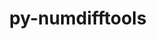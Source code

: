 ---
title: "py-numdifftools"
layout: cache
categories: [package, v2025.07.0]
meta: {"compilers": ["none"], "num_specs": 1, "num_specs_by_stack": {"hep": 1, "root": 1}, "oss": ["ubuntu22.04"], "platforms": ["linux"], "stacks": ["hep", "root"], "targets": ["x86_64_v3"], "versions": ["0.9.41"]}
spec_details: [{"compiler": "none", "hash": "zlv6p63olkdlf3axynzz3yfcpyp4sfvm", "os": "ubuntu22.04", "platform": "linux", "size": "-", "stacks": ["hep", "root"], "target": "x86_64_v3", "variants": ["build_system=python_pip"], "versions": ["0.9.41"]}]
---